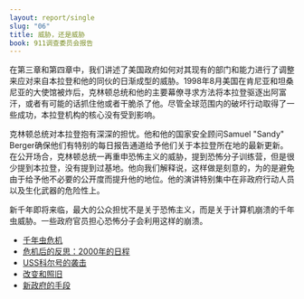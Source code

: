 ```yaml
---
layout: report/single
slug: "06"
title: 威胁，还是威胁
book: 911调查委员会报告
---
```

在第三章和第四章中，我们讲述了美国政府如何对其现有的部门和能力进行了调整来应对来自本拉登和他的同伙的日渐成型的威胁。1998年8月美国在肯尼亚和坦桑尼亚的大使馆被炸后，克林顿总统和他的主要幕僚寻求方法将本拉登驱逐出阿富汗，或者有可能的话抓住他或者干脆杀了他。尽管全球范围内的破坏行动取得了一些成功，本拉登机构的核心没有受到影响。

克林顿总统对本拉登抱有深深的担忧。他和他的国家安全顾问Samuel "Sandy" Berger确保他们有特别的每日报告通道给予他们关于本拉登所在地的最新更新。在公开场合，克林顿总统一再重申恐怖主义的威胁，提到恐怖分子训练营，但是很少提到本拉登，没有提到过基地。他向我们解释说，这样做是刻意的，为的是避免由于给予他不必要的公开度而提升他的地位。他的演讲特别集中在非政府行动人员以及生化武器的危险性上。

新千年即将来临，最大的公众担忧不是关于恐怖主义，而是关于计算机崩溃的千年虫威胁。一些政府官员担心恐怖分子会利用这样的崩溃。

* [千年虫危机](/report/06-01.html)
* [危机后的反思：2000年的日程](/report/06-02.html)
* [USS科尔号的袭击](/report/06-03.html)
* [改变和照旧](/report/06-04.html)
* [新政府的手段](/report/06-05.html)

